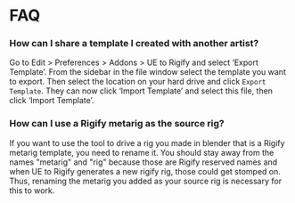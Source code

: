 # FAQ

### How can I share a template I created with another artist?
Go to Edit > Preferences > Addons > UE to Rigify and select ‘Export Template’. From the sidebar in the file window
select the template you want to export. Then select the location on your hard drive and click `Export Template`.
They can now click ‘Import Template’ and select this file, then click ‘Import Template’.

### How can I use a Rigify metarig as the source rig?
If you want to use the tool to drive a rig you made in blender that is a Rigify metarig template, you need to rename
it. You should stay away from the names "metarig" and "rig" because those are Rigify reserved names and when UE to
Rigify generates a new rigify rig, those could get stomped on. Thus, renaming the metarig you added as your source
rig is necessary for this to work.

